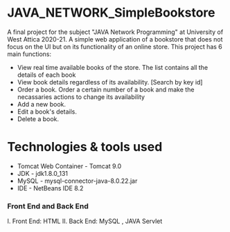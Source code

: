 # JAVA_NETWORK_SimpleBookstore

A final project for the subject "JAVA Network Programming" at University of West Attica 2020-21. A simple web application of a bookstore that does not focus on the UI but on its functionality of an online store. This project has 6 main functions:

* View real time available books of the store. The list contains all the details of each book 
* View book details regardless of its availability. [Search by key id] 
* Order a book. Order a certain number of a book and make the necassaries actions to change its availability
* Add a new book. 
* Edit a book's details. 
* Delete a book.

# Technologies & tools used

* Tomcat Web Container - Tomcat 9.0
* JDK - jdk1.8.0_131
* MySQL - mysql-connector-java-8.0.22.jar
* IDE - NetBeans IDE 8.2

### Front End and Back End
I. Front End: HTML
II. Back End: MySQL ,  JAVA Servlet
